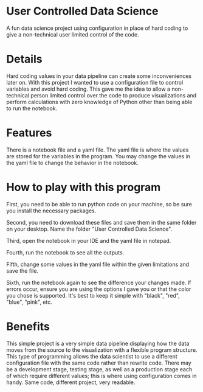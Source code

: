 # User Controlled Data Science
A fun data science project using configuration in place of hard coding to give a non-technical user limited control of the code.

# Details
Hard coding values in your data pipeline can create some inconveniences later on. With this project I wanted to use a configuration file to control variables and avoid hard coding. This gave me the idea to allow a non-technical person limited control over the code to produce visualizations and perform calculations with zero knowledge of Python other than being able to run the notebook.

# Features
There is a notebook file and a yaml file. The yaml file is where the values are stored for the variables in the program. You may change the values in the yaml file to change the behavior in the notebook.

# How to play with this program
First, you need to be able to run python code on your machine, so be sure you install the necessary packages.

Second, you need to download these files and save them in the same folder on your desktop. Name the folder "User Controlled Data Science".

Third, open the notebook in your IDE and the yaml file in notepad.

Fourth, run the notebook to see all the outputs.

Fifth, change some values in the yaml file within the given limitations and save the file.

Sixth, run the notebook again to see the difference your changes made. If errors occur, ensure you are using the options I gave you or that the color you chose is supported. It's best to keep it simple with "black", "red", "blue", "pink", etc.

# Benefits
This simple project is a very simple data pipeline displaying how the data moves from the source to the visualization with a flexible program structure. This type of programming allows the data scientist to use a different configuration file with the same code rather than rewrite code. There may be a development stage, testing stage, as well as a production stage each of which require different values; this is where using configuration comes in handy. Same code, different project, very readable.
